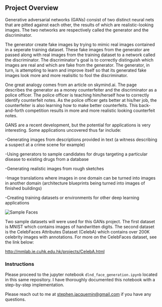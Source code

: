 [//]: # (Image References)

[image1]: ./images/celebfaces.png "Sample Faces"

## Project Overview

Generative adversarial networks (GANs) consist of two distinct neural nets that are pitted against each other, the results of which are realistic-looking images.  The two networks are respectively called the generator and the discriminator.  

The generator create fake images by trying to mimic real images contained in a seperate training dataset.  These fake images from the generator are passed along with real images from the training dataset to a network called the discriminator.  The discriminator's goal is to correctly distinguish which images are real and which are fake from the generator.  The generator, in turn, is attempting to learn and improve itself so that its generated fake images look more and more realisitic to fool the discriminator.  

One great analogy comes from an article on skymind.ai.  The page describes the generator as a money counterfeiter and the discriminator as a police officer.  The police officer is teaching him/herself how to correctly identify counterfeit notes.  As the police officer gets better at his/her job, the counterfeiter is also learning how to make better counterfeits.  This back-and-forth competition results in more and more realistic looking counterfeit notes.

GANS are a recent development, but the potential for applications is very interesting.  Some applications uncovered thus far include:

-Generating images from descriptions provided in text (a witness describing a suspect at a crime scene for example)

-Using generators to sample candidates for drugs targeting a particular disease to existing drugs from a database

-Generating realistic images from rough sketches

-Image translations where images in one domain can be turned into images in another domain (architecture blueprints being turned into images of finished buildings)

-Creating training datasets or environments for other deep learning applications

![Sample Faces][image1]


Two sample datasets will were used for this GANs project.  The first dataset is MNIST which contains images of handwritten digits.  The second dataset is the CelebFaces Attributes Dataset (CelebA) which contains over 200K celebrity images with annotations.  For more on the CelebFaces dataset, see the link below:

http://mmlab.ie.cuhk.edu.hk/projects/CelebA.html

### Instructions

Please proceed to the jupyter notebook `dlnd_face_generation.ipynb` located in this same repository.  I have thoroughly documented this notebook with a step-by-step implementation.

Please reach out to me at stephen.jacquemin@gmail.com if you have any questions.

